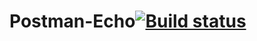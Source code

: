 # Postman-Echo[![Build status](https://ci.appveyor.com/api/projects/status/o4viq4d94r7sb39i?svg=true)](https://ci.appveyor.com/project/saphess/postman-echo)